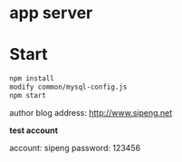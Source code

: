 # app server 

# Start

```bash
npm install
modify common/mysql-config.js
npm start
```
 author blog address:  http://www.sipeng.net

**test account**

account: sipeng
password: 123456